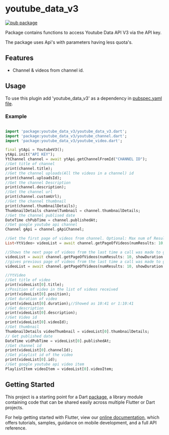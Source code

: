 # youtube_data_v3

[![pub package](https://img.shields.io/badge/pub-v0.0.1%2B1-green.svg)](https://pub.dev/packages/youtube_data_v3/)

Package contains functions to access Youtube Data API V3 via the API key. 

The package uses Api's with parameters having less quota's.

## Features

* Channel & videos from channel id.

## Usage
To use this plugin add 'youtube_data_v3' as a dependency in [pubspec.yaml file](https://flutter.io/platform-plugins/).

### Example

``` dart

import 'package:youtube_data_v3/youtube_data_v3.dart';
import 'package:youtube_data_v3/youtube_channel.dart';
import 'package:youtube_data_v3/youtube_video.dart';

final ytApi = YoutubeV3();
ytApi.init("API KEY");
YtChannel channel = await ytApi.getChannelFromId("CHANNEL ID");
//Get title of channel
print(channel.title);
//Get the channel uploads(All the videos in a channel) id
print(channel.uploadsId);
//Get the channel Description
print(channel.description);
//Get the channel url
print(channel.customUrl);
//Get the channel thumbnail
print(channel.thumbnailDetails);
ThumbnailDetails channelTumbnail = channel.thumbnailDetails;
//Get the channel publised date
DateTime chPubTime = channel.publishedAt;
//Get google youtube api channel
Channel gApi = channel.gApiChannel;

//Get the first page of videos from channel. Optional: Max num of Results, Optional: get duration of video also (defaults to false)
List<YtVideo> videoList = await channel.getPageOfVideos(numResults: 10, showDuration: true);

//Shows the next page of videos from the last time a call was made to getPageOfVideos
videoList = await channel.getPageOfVideos(numResults: 10, showDuration: true, showNextPage: true);
//gives previous page of videos from the last time a call was made to getPageOfVideos
videoList = await channel.getPageOfVideos(numResults: 10, showDuration: true, showPrevPage: true);

//YtVideo
//Get title of video
print(videoList[0].title);
//Position of video in the list of videos received
print(videoList[0].position);
//Get duration of video
print(videoList[0].duration);//Showed as 10:41 or 1:10:41
//Get description
print(videoList[0].description);
//Get Video id
print(videoList[0].videoId);
//Get thumbnail
ThumbnailDetails videoThumbnail = videoList[0].thumbnailDetails;
// Get published date
DateTime vidPubTime = videoList[0].publishedAt;
//Get channel id
print(videoList[0].channelId);
//Get playlist id of the video
print(videoList[0].id);
//Get google youtube api video item
PlaylistItem videoItem = videoList[0].videoItem;

```

## Getting Started

This project is a starting point for a Dart
[package](https://flutter.dev/developing-packages/),
a library module containing code that can be shared easily across
multiple Flutter or Dart projects.

For help getting started with Flutter, view our 
[online documentation](https://flutter.dev/docs), which offers tutorials, 
samples, guidance on mobile development, and a full API reference.
